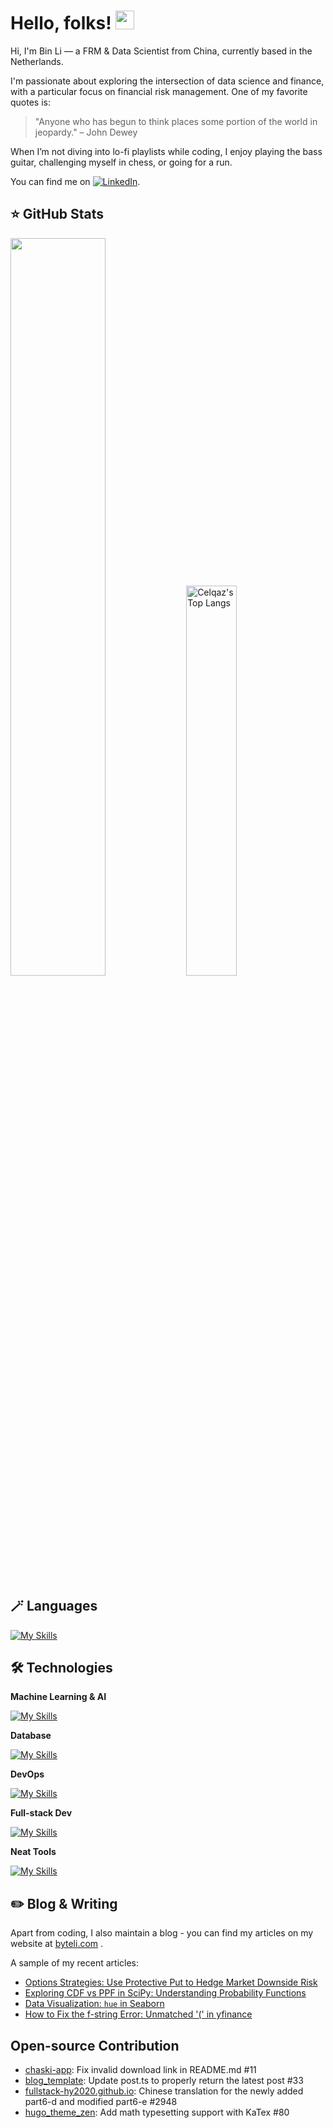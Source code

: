 # Hello, folks! <img src="https://raw.githubusercontent.com/MartinHeinz/MartinHeinz/master/wave.gif" width="30px" height="30px" />

Hi, I'm Bin Li — a FRM & Data Scientist from China, currently based in the Netherlands.

I'm passionate about exploring the intersection of data science and finance, with a particular focus on financial risk management. One of my favorite quotes is:

> "Anyone who has begun to think places some portion of the world in jeopardy." – John Dewey

When I’m not diving into lo-fi playlists while coding, I enjoy playing the bass guitar, challenging myself in chess, or going for a run.

You can find me on [![LinkedIn][3.2]][3].

## ⭐️ GitHub Stats

<div>

<img style="height: auto; width: 55%;" height=200 src="https://github-readme-stats-theyobots.vercel.app/api?username=Celqaz&show_icons=true&include_all_commits=true&count_private=true&hide_border=true&theme=tokyonight"/>

<img style="height: auto; width: 40%;" height=200 alt="Celqaz's Top Langs" src="https://github-readme-stats.vercel.app/api/top-langs/?username=Celqaz&langs_count=5&layout=compact&theme=bear&hide_border=true&hide=html,jupyter%20notebook"/> 

</div>

## 🪄 Languages

[![My Skills](https://skillicons.dev/icons?i=python,r,js,ts)](https://skillicons.dev)


## 🛠️ Technologies

**Machine Learning & AI**

[![My Skills](https://skillicons.dev/icons?i=sklearn,tensorflow,pytorch,opencv)](https://skillicons.dev)

**Database**

[![My Skills](https://skillicons.dev/icons?i=mysql,mongodb)](https://skillicons.dev)

**DevOps**

[![My Skills](https://skillicons.dev/icons?i=azure,docker,git,githubactions,vim)](https://skillicons.dev)

**Full-stack Dev**

[![My Skills](https://skillicons.dev/icons?i=django,react,express,nodejs,tailwind)](https://skillicons.dev)

**Neat Tools**

[![My Skills](https://skillicons.dev/icons?i=bash,selenium,regex,postman)](https://skillicons.dev)

## ✏️ Blog & Writing

Apart from coding, I also maintain a blog - you can find my articles on my website at [byteli.com](https://byteli.com/) .

A sample of my recent articles:

<!-- BLOG-POST-LIST:START -->
- [Options Strategies: Use Protective Put to Hedge Market Downside Risk](https://www.byteli.com/post/finance/how-to-use-options-to-hedge-market-downside-risk/)
- [Exploring CDF vs PPF in SciPy: Understanding Probability Functions](https://www.byteli.com/post/datascience/cdf-and-ppf-in-in-scipy/)
- [Data Visualization: `hue` in Seaborn](https://www.byteli.com/post/datascience/hue-in-seaborn/)
- [How to Fix the f-string Error: Unmatched '(' in yfinance](https://www.byteli.com/post/datascience/fix_yfinance_error/)

<!-- BLOG-POST-LIST:END -->

## Open-source Contribution

- [chaski-app](https://github.com/a-chacon/chaski-app/pull/11): Fix invalid download link in README.md #11
- [blog_template](https://github.com/danielcgilibert/blog-template/pull/33): Update post.ts to properly return the latest post #33
- [fullstack-hy2020.github.io](https://github.com/fullstack-hy2020/fullstack-hy2020.github.io/pull/2948): Chinese translation for the newly added part6-d and modified part6-e #2948
- [hugo_theme_zen](https://github.com/frjo/hugo-theme-zen/pull/80): Add math typesetting support with KaTex #80



<!-- links to social media icons -->

<!-- icons with padding -->


[3.2]: https://raw.githubusercontent.com/MartinHeinz/MartinHeinz/master/linkedin-3-16.png (LinkedIn icon without padding)


<!-- links to your social media accounts -->


[3]: https://www.linkedin.com/in/jasonlib/


<!-- Resources -->
<!-- Icons: https://simpleicons.org/ -->
<!-- GitHub Stats: https://github.com/anuraghazra/github-readme-stats -->
<!-- Emojis: https://emojipedia.org/emoji/ -->
<!-- HTML Emojis: https://www.fileformat.info/index.htm -->
<!-- Shields: https://shields.io/ -->
<!-- Awesome GitHub Profile README: https://github.com/abhisheknaiidu/awesome-github-profile-readme -->
